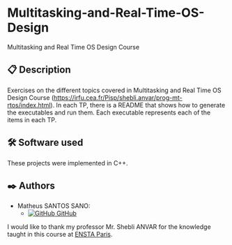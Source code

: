 # Multitasking-and-Real-Time-OS-Design
Multitasking and Real Time OS Design Course

## 📋 Description
Exercises on the different topics covered in Multitasking and Real Time OS Design Course (https://irfu.cea.fr/Pisp/shebli.anvar/prog-mt-rtos/index.html).
In each TP, there is a README that shows how to generate the executables and run them. Each executable represents each of the items in each TP.

## 🛠️ Software used

These projects were implemented in C++.

## ✒️ Authors

- Matheus SANTOS SANO:
    - [![GitHub](https://i.stack.imgur.com/tskMh.png) GitHub](https://github.com/matsano)

I would like to thank my professor Mr. Shebli ANVAR for the knowledge taught in this course at [ENSTA Paris](https://www.ensta-paris.fr/).
